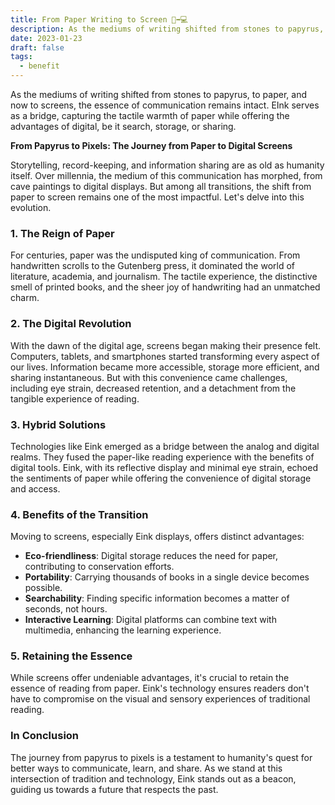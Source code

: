 ```yaml
---
title: From Paper Writing to Screen 📜➡️💻
description: As the mediums of writing shifted from stones to papyrus, to paper, and now to screens, the essence of communication remains intact. EInk serves as a bridge, capturing the tactile warmth of paper while offering the advantages of digital, be it search, storage, or sharing.
date: 2023-01-23
draft: false
tags:
  - benefit
---
```

As the mediums of writing shifted from stones to papyrus, to paper, and now to screens, the essence of communication remains intact. EInk serves as a bridge, capturing the tactile warmth of paper while offering the advantages of digital, be it search, storage, or sharing.

**From Papyrus to Pixels: The Journey from Paper to Digital Screens**

Storytelling, record-keeping, and information sharing are as old as humanity itself. Over millennia, the medium of this communication has morphed, from cave paintings to digital displays. But among all transitions, the shift from paper to screen remains one of the most impactful. Let's delve into this evolution.

### 1. **The Reign of Paper**

For centuries, paper was the undisputed king of communication. From handwritten scrolls to the Gutenberg press, it dominated the world of literature, academia, and journalism. The tactile experience, the distinctive smell of printed books, and the sheer joy of handwriting had an unmatched charm.

### 2. **The Digital Revolution**

With the dawn of the digital age, screens began making their presence felt. Computers, tablets, and smartphones started transforming every aspect of our lives. Information became more accessible, storage more efficient, and sharing instantaneous. But with this convenience came challenges, including eye strain, decreased retention, and a detachment from the tangible experience of reading.

### 3. **Hybrid Solutions**

Technologies like Eink emerged as a bridge between the analog and digital realms. They fused the paper-like reading experience with the benefits of digital tools. Eink, with its reflective display and minimal eye strain, echoed the sentiments of paper while offering the convenience of digital storage and access.

### 4. **Benefits of the Transition**

Moving to screens, especially Eink displays, offers distinct advantages:
- **Eco-friendliness**: Digital storage reduces the need for paper, contributing to conservation efforts.
- **Portability**: Carrying thousands of books in a single device becomes possible.
- **Searchability**: Finding specific information becomes a matter of seconds, not hours.
- **Interactive Learning**: Digital platforms can combine text with multimedia, enhancing the learning experience.

### 5. **Retaining the Essence**

While screens offer undeniable advantages, it's crucial to retain the essence of reading from paper. Eink's technology ensures readers don't have to compromise on the visual and sensory experiences of traditional reading.

### In Conclusion

The journey from papyrus to pixels is a testament to humanity's quest for better ways to communicate, learn, and share. As we stand at this intersection of tradition and technology, Eink stands out as a beacon, guiding us towards a future that respects the past.
